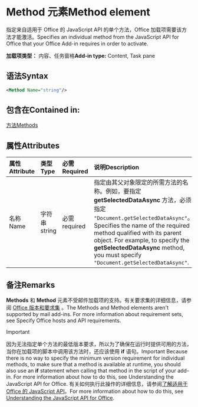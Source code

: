 # <a name="method-element"></a><span data-ttu-id="cf293-101">Method 元素</span><span class="sxs-lookup"><span data-stu-id="cf293-101">Method element</span></span>

<span data-ttu-id="cf293-102">指定来自适用于 Office 的 JavaScript API 的单个方法，Office 加载项需要该方法才能激活。</span><span class="sxs-lookup"><span data-stu-id="cf293-102">Specifies an individual method from the JavaScript API for Office that your Office Add-in requires in order to activate.</span></span>

<span data-ttu-id="cf293-103">**加载项类型：** 内容、任务窗格</span><span class="sxs-lookup"><span data-stu-id="cf293-103">**Add-in type:** Content, Task pane</span></span>

## <a name="syntax"></a><span data-ttu-id="cf293-104">语法</span><span class="sxs-lookup"><span data-stu-id="cf293-104">Syntax</span></span>

```XML
<Method Name="string"/>
```

## <a name="contained-in"></a><span data-ttu-id="cf293-105">包含在</span><span class="sxs-lookup"><span data-stu-id="cf293-105">Contained in:</span></span>

[<span data-ttu-id="cf293-106">方法</span><span class="sxs-lookup"><span data-stu-id="cf293-106">Methods</span></span>](methods.md)

## <a name="attributes"></a><span data-ttu-id="cf293-107">属性</span><span class="sxs-lookup"><span data-stu-id="cf293-107">Attributes</span></span>

|<span data-ttu-id="cf293-108">**属性**</span><span class="sxs-lookup"><span data-stu-id="cf293-108">**Attribute**</span></span>|<span data-ttu-id="cf293-109">**类型**</span><span class="sxs-lookup"><span data-stu-id="cf293-109">**Type**</span></span>|<span data-ttu-id="cf293-110">**必需**</span><span class="sxs-lookup"><span data-stu-id="cf293-110">**Required**</span></span>|<span data-ttu-id="cf293-111">**说明**</span><span class="sxs-lookup"><span data-stu-id="cf293-111">**Description**</span></span>|
|:-----|:-----|:-----|:-----|
|<span data-ttu-id="cf293-112">名称</span><span class="sxs-lookup"><span data-stu-id="cf293-112">Name</span></span>|<span data-ttu-id="cf293-113">字符串</span><span class="sxs-lookup"><span data-stu-id="cf293-113">string</span></span>|<span data-ttu-id="cf293-114">必需</span><span class="sxs-lookup"><span data-stu-id="cf293-114">required</span></span>|<span data-ttu-id="cf293-p101">指定由其父对象限定的所需方法的名称。例如，要指定 **getSelectedDataAsync** 方法，必须指定 `"Document.getSelectedDataAsync"`。</span><span class="sxs-lookup"><span data-stu-id="cf293-p101">Specifies the name of the required method qualified with its parent object. For example, to specify the  **getSelectedDataAsync** method, you must specify `"Document.getSelectedDataAsync"`.</span></span>|

## <a name="remarks"></a><span data-ttu-id="cf293-117">备注</span><span class="sxs-lookup"><span data-stu-id="cf293-117">Remarks</span></span>

<span data-ttu-id="cf293-118">**Methods**  和 **Method** 元素不受邮件加载项的支持。有关要求集的详细信息，请参阅 [Office 版本和要求集](https://docs.microsoft.com/office/dev/add-ins/develop/office-versions-and-requirement-sets) 。</span><span class="sxs-lookup"><span data-stu-id="cf293-118">The  Methods and Method elements aren't supported by mail add-ins. For more information about requirement sets, see Specify Office hosts and API requirements.</span></span>

> [!IMPORTANT] 
> <span data-ttu-id="cf293-119">因为无法指定单个方法的最低版本要求，所以为了确保在运行时提供可用的方法，当你在加载项的脚本中调用该方法时，还应该使用 **if** 语句。</span><span class="sxs-lookup"><span data-stu-id="cf293-119">Important  Because there is no way to specify the minimum version requirement for individual methods, to make sure that a method is available at runtime, you should also use an  **if** statement when calling that method in the script of your add-in. For more information about how to do this, see Understanding the JavaScript API for Office.</span></span> <span data-ttu-id="cf293-120">有关如何执行此操作的详细信息，请参阅[了解适用于 Office 的 JavaScript API](https://docs.microsoft.com/office/dev/add-ins/develop/understanding-the-javascript-api-for-office)。</span><span class="sxs-lookup"><span data-stu-id="cf293-120">For more information about how to do this, see [Understanding the JavaScript API for Office](https://docs.microsoft.com/office/dev/add-ins/develop/understanding-the-javascript-api-for-office).</span></span>

